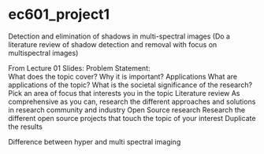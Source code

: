 # ec601_project1
Detection and elimination of shadows in multi-spectral images (Do a literature review of shadow detection and removal with focus on multispectral images)

From Lecture 01 Slides:
Problem Statement:  
What does the topic cover?
Why it is important?
Applications
What are applications of the topic?
What is the societal significance of the research?
Pick an area of focus that interests you in the topic
Literature review
As comprehensive as you can, research the different approaches and solutions in research community and industry
Open Source research
Research the different open source projects that touch the topic of your interest
Duplicate the results


Difference between hyper and multi spectral imaging

